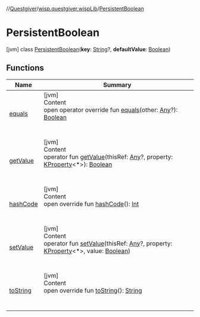 //[Questgiver](../../index.md)/[wisp.questgiver.wispLib](../index.md)/[PersistentBoolean](index.md)



# PersistentBoolean  
 [jvm] class [PersistentBoolean](index.md)(**key**: [String](https://kotlinlang.org/api/latest/jvm/stdlib/kotlin/-string/index.html)?, **defaultValue**: [Boolean](https://kotlinlang.org/api/latest/jvm/stdlib/kotlin/-boolean/index.html))   


## Functions  
  
|  Name|  Summary| 
|---|---|
| [equals](../-service-locator/index.md#kotlin/Any/equals/#kotlin.Any?/PointingToDeclaration/)| [jvm]  <br>Content  <br>open operator override fun [equals](../-service-locator/index.md#kotlin/Any/equals/#kotlin.Any?/PointingToDeclaration/)(other: [Any](https://kotlinlang.org/api/latest/jvm/stdlib/kotlin/-any/index.html)?): [Boolean](https://kotlinlang.org/api/latest/jvm/stdlib/kotlin/-boolean/index.html)  <br><br><br>
| [getValue](get-value.md)| [jvm]  <br>Content  <br>operator fun [getValue](get-value.md)(thisRef: [Any](https://kotlinlang.org/api/latest/jvm/stdlib/kotlin/-any/index.html)?, property: [KProperty](https://kotlinlang.org/api/latest/jvm/stdlib/kotlin.reflect/-k-property/index.html)<*>): [Boolean](https://kotlinlang.org/api/latest/jvm/stdlib/kotlin/-boolean/index.html)  <br><br><br>
| [hashCode](../-service-locator/index.md#kotlin/Any/hashCode/#/PointingToDeclaration/)| [jvm]  <br>Content  <br>open override fun [hashCode](../-service-locator/index.md#kotlin/Any/hashCode/#/PointingToDeclaration/)(): [Int](https://kotlinlang.org/api/latest/jvm/stdlib/kotlin/-int/index.html)  <br><br><br>
| [setValue](set-value.md)| [jvm]  <br>Content  <br>operator fun [setValue](set-value.md)(thisRef: [Any](https://kotlinlang.org/api/latest/jvm/stdlib/kotlin/-any/index.html)?, property: [KProperty](https://kotlinlang.org/api/latest/jvm/stdlib/kotlin.reflect/-k-property/index.html)<*>, value: [Boolean](https://kotlinlang.org/api/latest/jvm/stdlib/kotlin/-boolean/index.html))  <br><br><br>
| [toString](../-service-locator/index.md#kotlin/Any/toString/#/PointingToDeclaration/)| [jvm]  <br>Content  <br>open override fun [toString](../-service-locator/index.md#kotlin/Any/toString/#/PointingToDeclaration/)(): [String](https://kotlinlang.org/api/latest/jvm/stdlib/kotlin/-string/index.html)  <br><br><br>

